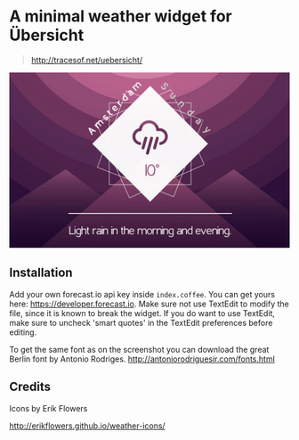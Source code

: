 # A minimal weather widget for Übersicht

> http://tracesof.net/uebersicht/

![screenshot](https://raw.githubusercontent.com/felixhageloh/pretty-weather/master/screenshot.png)

## Installation

Add your own forecast.io api key inside `index.coffee`. You can get yours here: https://developer.forecast.io. Make sure not use TextEdit to modify the file, since it is known to break the widget. If you do want to use TextEdit, make sure to uncheck 'smart quotes' in the TextEdit preferences before editing.

To get the same font as on the screenshot you can download the great Berlin font by Antonio Rodriges. http://antoniorodriguesjr.com/fonts.html


## Credits

Icons by Erik Flowers

http://erikflowers.github.io/weather-icons/
